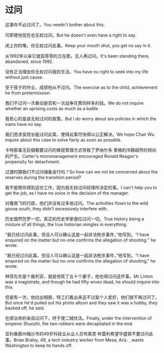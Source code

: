 # 过问

<p><span class="chinese">这事你不必过问了。</span><span class="english">You needn't bother about this.</span></p>

<p><span class="chinese">可即使他现在也无权过问。</span><span class="english">But he doesn't even have a right to say.</span></p>

<p><span class="chinese">闭上你的嘴，你无权过问此事。</span><span class="english">Keep your mouth shut, you get no say in it.</span></p>

<p><span class="chinese">从1992年以来它就孤零零的立在那，无人再过问。</span><span class="english">It's been standing there, abandoned, since 1992.</span></p>

<p><span class="chinese">没有正当理由你无权过问我的生活。</span><span class="english">You have no right to seek into my life without just cause.</span></p>

<p><span class="chinese">至于孩子的作业、成绩他从不过问。</span><span class="english">The exercise as to the child, achievement he from pretermission.</span></p>

<p><span class="chinese">我们不过问一次暴动是否和一次战争花费同样多的钱。</span><span class="english">We do not inquire whether an uprising costs as much as a battle.</span></p>

<p><span class="chinese">我担心的是县无权过问的政策。</span><span class="english">But I do worry about are policies in which the xians have no say.</span></p>

<p><span class="chinese">我们恳求吴院长能过问此案，使得此案尽快得以公正解决。</span><span class="english">We hope Chair Wu inquire about this case to solve fairly as soon as possible.</span></p>

<p><span class="chinese">卡特那事无巨细都要过问的微观管理方式导致了罗纳尔多·里根的冷静超然的倾向的产生。</span><span class="english">Carter's micromanagement encouraged Ronald Reagan's propensity for detachment.</span></p>

<p><span class="chinese">过渡时期我们不过问储备金行吗？</span><span class="english">So how can we not be concerned about the reserves during the transition period?</span></p>

<p><span class="chinese">我不能帮你得到这份工作，因为我无权过问经理所决定的事。</span><span class="english">I can't help you to get the job, as I have no voice in the decision of the manager.</span></p>

<p><span class="chinese">对雁南飞的行踪，他们并没有过多地过问。</span><span class="english">The activities flown to the wild goose south, they didn't excessively interfere with.</span></p>

<p><span class="chinese">历史既然包罗一切，真正的历史学家便应过问一切。</span><span class="english">True history being a mixture of all things, the true historian mingles in everything.</span></p>

<p><span class="chinese">“我已经过问此事，但没人可以确认这是一起非法枪杀事件，”他写到。</span><span class="english">“I have enquired on the matter but no-one confirms the allegation of shooting ” he wrote.</span></p>

<p><span class="chinese">“我已经过问此事，但没人可以确认这是一起非法枪杀事件，”他写到。</span><span class="english">“I have enquired on the matter but no-one confirms the allegation of shooting,” he wrote.</span></p>

<p><span class="chinese">林惇先生是个裁判官，就是他死了五十个妻子，他也得过问这件事。</span><span class="english">Mr Linton was a magistrate, and though he had fifty wives dead, he should inquire into this.</span></p>

<p><span class="chinese">但是有一次，他拉出相册，特工们看出来这不过是个人爱好，他们就不再过问了。</span><span class="english">But once he'd pulled out his photo album and they saw it was a hobby, they backed off, he said.</span></p>

<p><span class="chinese">在顺治帝的亲自过问下，终于使二贼伏法。</span><span class="english">Finally, under the intervention of emperor Shunzhi, the two robbers were decapitated in the end.</span></p>

<p><span class="chinese">亚利桑那州梅沙市的49岁科技业从业人员布莱恩‧布雷利希望华盛顿不要过问此事。</span><span class="english">Brian Braley, 49, a tech industry worker from Mesa, Ariz. , wants Washington to keep its hands off.</span></p>


